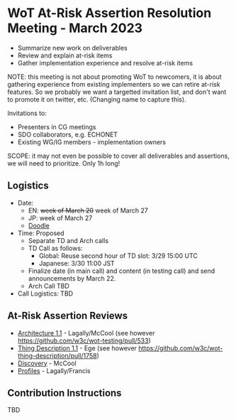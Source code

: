 # WoT At-Risk Assertion Resolution Meeting - March 2023
* Summarize new work on deliverables
* Review and explain at-risk items
* Gather implementation experience and resolve at-risk items

NOTE: this meeting is not about promoting WoT to newcomers, it is 
about gathering experience from existing implementers so we can retire
at-risk features.  So we probably we want a targetted invitation list,
and don't want to promote it on twitter, etc. 
(Changing name to capture this).

Invitations to:
- Presenters in CG meetings
- SDO collaborators, e.g. ECHONET
- Existing WG/IG members - implementation owners

SCOPE: it may not even be possible to cover all deliverables and assertions,
we will need to prioritize.  Only 1h long!

## Logistics 
* Date: 
   - EN: <strike>week of March 20</strike> week of March 27
   - JP: week of March 27
   - [Doodle](https://doodle.com/meeting/participate/id/dGRmPm0b)
* Time: Proposed
   - Separate TD and Arch calls
   - TD Call as follows:
       - Global: Reuse second hour of TD slot: 3/29 15:00 UTC
       - Japanese: 3/30 11:00 JST
   - Finalize date (in main call) and content (in testing call) and send announcements by March 22.
   - Arch Call TBD
* Call Logistics: TBD

## At-Risk Assertion Reviews
* [Architecture 1.1](link.md) - Lagally/McCool (see however https://github.com/w3c/wot-testing/pull/533)
* [Thing Description 1.1](link.md) - Ege (see however https://github.com/w3c/wot-thing-description/pull/1758)
* [Discovery](link.md) - McCool
* [Profiles](link.md) - Lagally/Francis

## Contribution Instructions 
TBD
